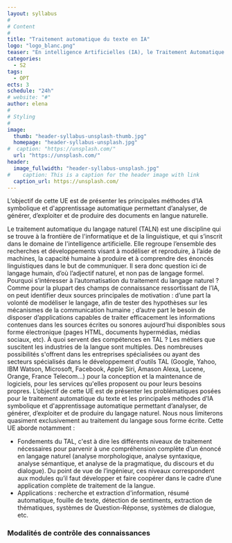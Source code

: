 ```yaml
---
layout: syllabus
#
# Content
#
title: "Traitement automatique du texte en IA"
logo: "logo_blanc.png"
teaser: "En intelligence Artificielles (IA), le Traitement Automatique du Langage Naturel (TALN) est une discipline qui a pour objectif de modéliser, grâce à l'informatique, le langage qu'il soit écrit ou parlé. Les technologies TALN sont présentes, de manière grandissante, dans divers systèmes grands public (par ex. Google, IBM Watson, Facebook, Apple Siri)."
categories:
  - S2
tags:
  - OPT
ects: 3
schedule: "24h"
# website: "#"
author: elena
#
# Styling
#
image:
  thumb: "header-syllabus-unsplash-thumb.jpg"
  homepage: "header-syllabus-unsplash.jpg"
#  caption: "https://unsplash.com/"
  url: "https://unsplash.com/"
header:
  image_fullwidth: "header-syllabus-unsplash.jpg"
#    caption: This is a caption for the header image with link
  caption_url: https://unsplash.com/  
---
```



L’objectif de cette UE est de présenter les principales méthodes d’IA symbolique et d'apprentissage automatique permettant d’analyser, de générer, d’exploiter et de produire des documents en langue naturelle.

Le traitement automatique du langage naturel (TALN) est une discipline qui se trouve à la frontière de l'informatique et de la linguistique, et qui s’inscrit dans le domaine de l'intelligence artificielle. Elle regroupe l’ensemble des recherches et développements visant à modéliser et reproduire, à l’aide de machines, la capacité humaine à produire et à comprendre des énoncés linguistiques dans le but de communiquer. Il sera donc question ici de langage humain, d’où l’adjectif naturel, et non pas de langage formel.
Pourquoi s’intéresser à l’automatisation du traitement du langage naturel ? Comme pour la plupart des champs de connaissance ressortissant de l’IA, on peut identifier deux sources principales de motivation : d’une part la volonté de modéliser le langage, afin de tester des hypothèses sur les mécanismes de la communication humaine ; d’autre part le besoin de disposer d’applications capables de traiter efficacement les informations contenues dans les sources écrites ou sonores aujourd’hui disponibles sous forme électronique (pages HTML, documents hypermédias, médias sociaux, etc).
À quoi servent des compétences en TAL ? Les métiers que suscitent les industries de la langue sont multiples. Des nombreuses possibilités s'offrent dans les entreprises spécialisées ou ayant des secteurs spécialisés dans le développement d'outils TAL (Google, Yahoo, IBM Watson, Microsoft, Facebook, Apple Siri, Amason Alexa, Lucene, Orange, France Telecom...) pour la conception et la maintenance de logiciels, pour les services qu'elles proposent ou pour leurs besoins propres.
L’objectif de cette UE est de présenter les problématiques posées pour le traitement automatique du texte et les principales méthodes d’IA symbolique et d'apprentissage automatique permettant d’analyser, de générer, d’exploiter et de produire du langage naturel. Nous nous limiterons quasiment exclusivement au traitement du langage sous forme écrite.
Cette UE aborde notamment :
- Fondements du TAL, c'est à dire les différents niveaux de traitement nécessaires pour parvenir à une compréhension complète d’un énoncé en langage naturel (analyse morphologique, analyse syntaxique, analyse sémantique, et analyse de la pragmatique, du discours et du dialogue). Du point de vue de l’ingénieur, ces niveaux correspondent aux modules qu’il faut développer et faire coopérer dans le cadre d’une application complète de traitement de la langue.
- Applications : recherche et extraction d'information, résumé automatique, fouille de texte, détection de sentiments, extraction de thématiques, systèmes de Question-Réponse, systèmes de dialogue, etc.

### Modalités de contrôle des connaissances ###

